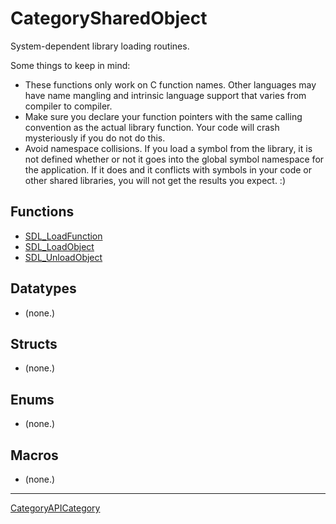 # CategorySharedObject

System-dependent library loading routines.

Some things to keep in mind:

- These functions only work on C function names. Other languages may have
  name mangling and intrinsic language support that varies from compiler to
  compiler.
- Make sure you declare your function pointers with the same calling
  convention as the actual library function. Your code will crash
  mysteriously if you do not do this.
- Avoid namespace collisions. If you load a symbol from the library, it is
  not defined whether or not it goes into the global symbol namespace for
  the application. If it does and it conflicts with symbols in your code or
  other shared libraries, you will not get the results you expect. :)

<!-- END CATEGORY DOCUMENTATION -->

## Functions

<!-- DO NOT HAND-EDIT CATEGORY LISTS, THEY ARE AUTOGENERATED AND WILL BE OVERWRITTEN, BASED ON TAGS IN INDIVIDUAL PAGE FOOTERS. EDIT THOSE INSTEAD. -->
<!-- BEGIN CATEGORY LIST: CategorySharedObject, CategoryAPIFunction -->
- [SDL_LoadFunction](SDL_LoadFunction)
- [SDL_LoadObject](SDL_LoadObject)
- [SDL_UnloadObject](SDL_UnloadObject)
<!-- END CATEGORY LIST -->

## Datatypes

<!-- DO NOT HAND-EDIT CATEGORY LISTS, THEY ARE AUTOGENERATED AND WILL BE OVERWRITTEN, BASED ON TAGS IN INDIVIDUAL PAGE FOOTERS. EDIT THOSE INSTEAD. -->
<!-- BEGIN CATEGORY LIST: CategorySharedObject, CategoryAPIDatatype -->
- (none.)
<!-- END CATEGORY LIST -->

## Structs

<!-- DO NOT HAND-EDIT CATEGORY LISTS, THEY ARE AUTOGENERATED AND WILL BE OVERWRITTEN, BASED ON TAGS IN INDIVIDUAL PAGE FOOTERS. EDIT THOSE INSTEAD. -->
<!-- BEGIN CATEGORY LIST: CategorySharedObject, CategoryAPIStruct -->
- (none.)
<!-- END CATEGORY LIST -->

## Enums

<!-- DO NOT HAND-EDIT CATEGORY LISTS, THEY ARE AUTOGENERATED AND WILL BE OVERWRITTEN, BASED ON TAGS IN INDIVIDUAL PAGE FOOTERS. EDIT THOSE INSTEAD. -->
<!-- BEGIN CATEGORY LIST: CategorySharedObject, CategoryAPIEnum -->
- (none.)
<!-- END CATEGORY LIST -->

## Macros

<!-- DO NOT HAND-EDIT CATEGORY LISTS, THEY ARE AUTOGENERATED AND WILL BE OVERWRITTEN, BASED ON TAGS IN INDIVIDUAL PAGE FOOTERS. EDIT THOSE INSTEAD. -->
<!-- BEGIN CATEGORY LIST: CategorySharedObject, CategoryAPIMacro -->
- (none.)
<!-- END CATEGORY LIST -->


----
[CategoryAPICategory](CategoryAPICategory)

